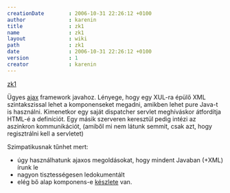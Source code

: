 ```yaml
---
creationDate        : 2006-10-31 22:26:12 +0100 
author              : karenin 
title               : zk1 
name                : zk1 
layout              : wiki 
path                : zk1 
date                : 2006-10-31 22:26:12 +0100 
version             : 1 
creator             : karenin 
---
```

[zk1](http://zk1.sourceforge.net/)

Ügyes [ajax](ajax.html) framework javahoz. Lényege, hogy egy XUL-ra épülő XML szintakszissal lehet a komponenseket megadni, amikben lehet pure Java-t is használni. Kimenetkor egy saját dispatcher servlet meghíváskor átfordítja HTML-é a definíciót. Egy másik szerveren keresztül pedig intézi az aszinkron kommunikációt, (amiből mi nem látunk semmit, csak azt, hogy regisztrálni kell a servletet)

Szimpatikusnak tűnhet mert:

*   úgy használhatunk ajaxos megoldásokat, hogy mindent Javaban (+XML) írunk le
*   nagyon tisztességesen ledokumentált
*   elég bő alap komponens-e [készlete](http://www.zkoss.org/zkdemo/userguide/) van.
